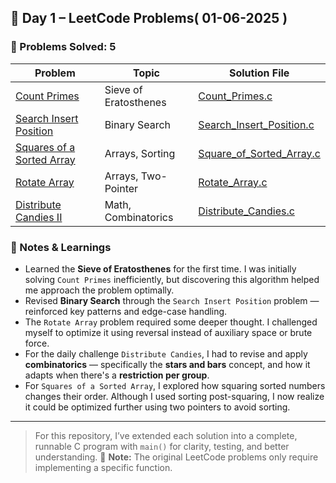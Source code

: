 ## 📅 Day 1 – LeetCode Problems( 01-06-2025 )

### 🧠 Problems Solved: 5

| Problem                                                                                        | Topic                  | Solution File                                             
|------------------------------------------------------------------------------------------------|------------------------|-------------------------------------------------------|
| [Count Primes](https://leetcode.com/problems/count-primes)                                     | Sieve of Eratosthenes  | [Count_Primes.c](Count_Primes.c)                      |     
| [Search Insert Position](https://leetcode.com/problems/search-insert-position)                 | Binary Search          | [Search_Insert_Position.c](Search_Insert_Position.c)  |      
| [Squares of a Sorted Array](https://leetcode.com/problems/squares-of-a-sorted-array)           | Arrays, Sorting        | [Square_of_Sorted_Array.c](Square_of_Sorted_Array.c)  |  
| [Rotate Array](https://leetcode.com/problems/rotate-array)                                     | Arrays, Two-Pointer    | [Rotate_Array.c](Rotate_Array.c)                      |   
| [Distribute Candies II](https://leetcode.com/problems/distribute-candies-among-children-ii)    | Math, Combinatorics    | [Distribute_Candies.c](Distribute_Candies.c)          |  


### 📘 Notes & Learnings

- Learned the **Sieve of Eratosthenes** for the first time. I was initially solving `Count Primes` inefficiently, but discovering this algorithm helped me approach the problem optimally.
- Revised **Binary Search** through the `Search Insert Position` problem — reinforced key patterns and edge-case handling.
- The `Rotate Array` problem required some deeper thought. I challenged myself to optimize it using reversal instead of auxiliary space or brute force.
- For the daily challenge `Distribute Candies`, I had to revise and apply **combinatorics** — specifically the **stars and bars** concept, and how it adapts when there's a **restriction per group**.
- For `Squares of a Sorted Array`, I explored how squaring sorted numbers changes their order. Although I used sorting post-squaring, I now realize it could be optimized further using two pointers to avoid sorting.

---

> For this repository, I’ve extended each solution into a complete, runnable C program with `main()` for clarity, testing, and better understanding.
> 📌 **Note:** The original LeetCode problems only require implementing a specific function.  
